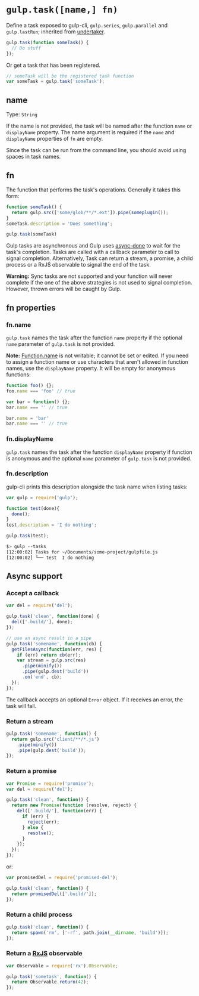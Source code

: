 <!-- front-matter
id: api-task
title: task()
hide_title: true
sidebar_label: task()
-->

# `gulp.task([name,] fn)`

Define a task exposed to gulp-cli, `gulp.series`, `gulp.parallel` and
`gulp.lastRun`; inherited from [undertaker].

```js
gulp.task(function someTask() {
  // Do stuff
});
```

Or get a task that has been registered.

```js
// someTask will be the registered task function
var someTask = gulp.task('someTask');
```

## name
Type: `String`

If the name is not provided, the task will be named after the function
`name` or `displayName` property. The name argument is required if the
`name` and `displayName` properties of `fn` are empty.

Since the task can be run from the command line, you should avoid using
spaces in task names.

## fn

The function that performs the task's operations. Generally it takes this form:

```js
function someTask() {
  return gulp.src(['some/glob/**/*.ext']).pipe(someplugin());
}
someTask.description = 'Does something';

gulp.task(someTask)
```

Gulp tasks are asynchronous and Gulp uses [async-done] to wait for the task's
completion. Tasks are called with a callback parameter to call to signal
completion. Alternatively, Task can return a stream, a promise, a child process
or a RxJS observable to signal the end of the task.

**Warning:** Sync tasks are not supported and your function will never complete
if the one of the above strategies is not used to signal completion. However,
thrown errors will be caught by Gulp.

## fn properties

### fn.name

`gulp.task` names the task after the function `name` property
if the optional `name` parameter of `gulp.task` is not provided.

**Note:** [Function.name] is not writable; it cannot be set or edited. If
you need to assign a function name or use characters that aren't allowed
in function names, use the `displayName` property.
It will be empty for anonymous functions:

```js
function foo() {};
foo.name === 'foo' // true

var bar = function() {};
bar.name === '' // true

bar.name = 'bar'
bar.name === '' // true
```

### fn.displayName

`gulp.task` names the task after the function `displayName` property
if function is anonymous and the optional `name` parameter of `gulp.task`
is not provided.

### fn.description

gulp-cli prints this description alongside the task name when listing tasks:

```js
var gulp = require('gulp');

function test(done){
  done();
}
test.description = 'I do nothing';

gulp.task(test);
```

```sh
$> gulp --tasks
[12:00:02] Tasks for ~/Documents/some-project/gulpfile.js
[12:00:02] └── test  I do nothing
```

## Async support

### Accept a callback

```js
var del = require('del');

gulp.task('clean', function(done) {
  del(['.build/'], done);
});

// use an async result in a pipe
gulp.task('somename', function(cb) {
  getFilesAsync(function(err, res) {
    if (err) return cb(err);
    var stream = gulp.src(res)
      .pipe(minify())
      .pipe(gulp.dest('build'))
      .on('end', cb);
  });
});
```

The callback accepts an optional `Error` object. If it receives an error,
the task will fail.

### Return a stream

```js
gulp.task('somename', function() {
  return gulp.src('client/**/*.js')
    .pipe(minify())
    .pipe(gulp.dest('build'));
});
```

### Return a promise

```js
var Promise = require('promise');
var del = require('del');

gulp.task('clean', function() {
  return new Promise(function (resolve, reject) {
    del(['.build/'], function(err) {
      if (err) {
        reject(err);
      } else {
        resolve();
      }
    });
  });
});
```

or:
```js
var promisedDel = require('promised-del');

gulp.task('clean', function() {
  return promisedDel(['.build/']);
});
```

### Return a child process

```js
gulp.task('clean', function() {
  return spawn('rm', ['-rf', path.join(__dirname, 'build')]);
});

```

### Return a [RxJS] observable

```js
var Observable = require('rx').Observable;

gulp.task('sometask', function() {
  return Observable.return(42);
});
```

[Function.name]: https://developer.mozilla.org/en-US/docs/Web/JavaScript/Reference/Global_Objects/Function/name
[RxJS]: https://www.npmjs.com/package/rx
[async-done]: https://www.npmjs.com/package/async-done
[undertaker]: https://github.com/gulpjs/undertaker
